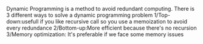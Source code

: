 Dynamic Programming is a method to avoid redundant computing.
There is 3 different ways to solve a dynamic programming problem
    1/Top-down:usefull if you like recursive call so you use a memoization to avoid every redundance
    2/Bottom-up:More efficient because there's no recursion
    3/Memory optimization: It's preferable if we face some memory issues